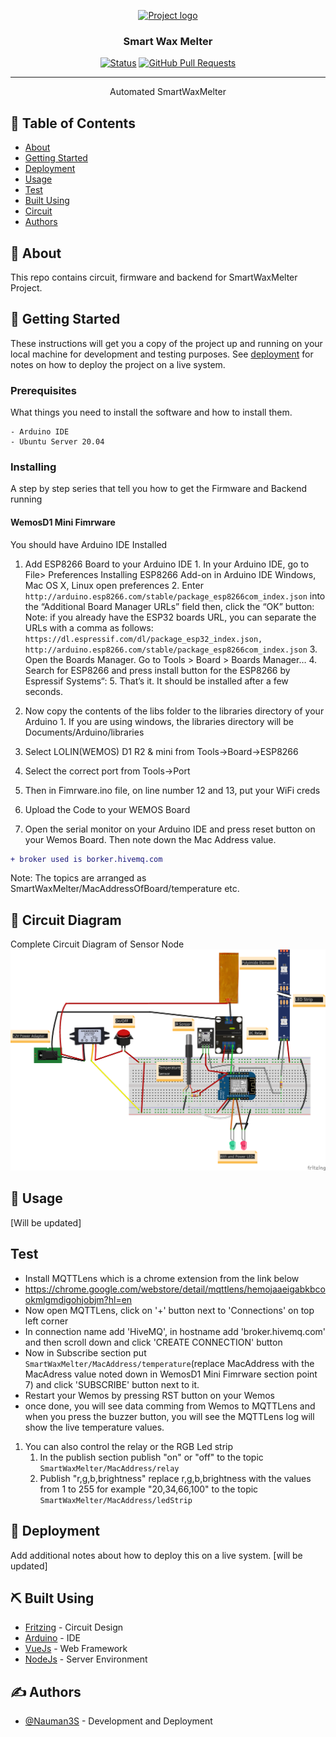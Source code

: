 <p align="center">
  <a href="" rel="noopener">
 <img width=200px height=200px src="https://i.imgur.com/6wj0hh6.jpg" alt="Project logo"></a>
</p>

<h3 align="center">Smart Wax Melter</h3>

<div align="center">

[![Status](https://img.shields.io/badge/status-active-success.svg)]()
[![GitHub Pull Requests](https://img.shields.io/github/issues-pr/kylelobo/The-Documentation-Compendium.svg)](https://github.com/kylelobo/The-Documentation-Compendium/pulls)

</div>

---


<p align="center"> Automated SmartWaxMelter
    <br> 
</p>

## 📝 Table of Contents

- [About](#about)
- [Getting Started](#getting_started)
- [Deployment](#deployment)
- [Usage](#usage)
- [Test](#test)
- [Built Using](#built_using)
- [Circuit](#circuit)
- [Authors](#authors)


## 🧐 About <a name = "about"></a>

This repo contains circuit, firmware and backend for SmartWaxMelter Project.

## 🏁 Getting Started <a name = "getting_started"></a>

These instructions will get you a copy of the project up and running on your local machine for development and testing purposes. See [deployment](#deployment) for notes on how to deploy the project on a live system.

### Prerequisites

What things you need to install the software and how to install them.

```
- Arduino IDE
- Ubuntu Server 20.04
```

### Installing

A step by step series that tell you how to get the Firmware and Backend running

#### WemosD1 Mini Fimrware

You should have Arduino IDE Installed

  1.  Add ESP8266 Board to your Arduino IDE
    1. In your Arduino IDE, go to File> Preferences
        Installing ESP8266 Add-on in Arduino IDE Windows, Mac OS X, Linux open preferences
    2. Enter ```http://arduino.esp8266.com/stable/package_esp8266com_index.json``` into the “Additional Board Manager URLs” field then, click the “OK” button:
    Note: if you already have the ESP32 boards URL, you can separate the URLs with a comma as follows:
    ```https://dl.espressif.com/dl/package_esp32_index.json,
      http://arduino.esp8266.com/stable/package_esp8266com_index.json```
    3. Open the Boards Manager. Go to Tools > Board > Boards Manager…
    4. Search for ESP8266 and press install button for the ESP8266 by Espressif Systems“:
    5. That’s it. It should be installed after a few seconds.

  2.  Now copy the contents of the libs folder to the libraries directory of your Arduino
    1. If you are using windows, the libraries directory will be Documents/Arduino/libraries
  3.  Select LOLIN(WEMOS) D1 R2 & mini from Tools->Board->ESP8266
  4.  Select the correct port from Tools->Port
  5.  Then in Fimrware.ino file, on line number 12 and 13, put your WiFi creds
  6.  Upload the Code to your WEMOS Board
  7.  Open the serial monitor on your Arduino IDE and press reset button on your Wemos Board. Then note down the Mac Address value.

  ```diff
  + broker used is borker.hivemq.com
  ```
  Note: The topics are arranged as SmartWaxMelter/MacAddressOfBoard/temperature etc.


## 🔧 Circuit Diagram <a name = "circuit"></a>

Complete Circuit Diagram of Sensor Node
![Circuit](Circuit/Circuit_bb.png)


## 🎈 Usage <a name="usage"></a>

[Will be updated]

## Test <a name="test"></a>

- Install MQTTLens which is a chrome extension from the link below
- https://chrome.google.com/webstore/detail/mqttlens/hemojaaeigabkbcookmlgmdigohjobjm?hl=en
- Now open MQTTLens, click on '+' button next to 'Connections' on top left corner
- In connection name add 'HiveMQ', in hostname add 'broker.hivemq.com' and then scroll down and click 'CREATE CONNECTION'   button
- Now in Subscribe section put ```SmartWaxMelter/MacAddress/temperature```(replace MacAddress with the MacAdress value noted down in WemosD1 Mini Fimrware section point 7) and click 'SUBSCRIBE' button next to it.
- Restart your Wemos by pressing RST button on your Wemos
- once done, you will see data comming from Wemos to MQTTLens and when you press the buzzer button, you will see the MQTTLens log will show the live temperature values.
1. You can also control the relay or the RGB Led strip
    1. In the publish section publish "on" or "off" to the topic ```SmartWaxMelter/MacAddress/relay```
    2. Publish "r,g,b,brightness" replace r,g,b,brightness with the values from 1 to 255 for example "20,34,66,100" to the topic ```SmartWaxMelter/MacAddress/ledStrip```


## 🚀 Deployment <a name = "deployment"></a>

Add additional notes about how to deploy this on a live system.
[will be updated]

## ⛏️ Built Using <a name = "built_using"></a>

- [Fritzing](https://fritzing.org/) - Circuit Design
- [Arduino](https://www.arduino.cc/) - IDE
- [VueJs](https://vuejs.org/) - Web Framework
- [NodeJs](https://nodejs.org/en/) - Server Environment

## ✍️ Authors <a name = "authors"></a>

- [@Nauman3S](https://github.com/Nauman3S) - Development and Deployment


